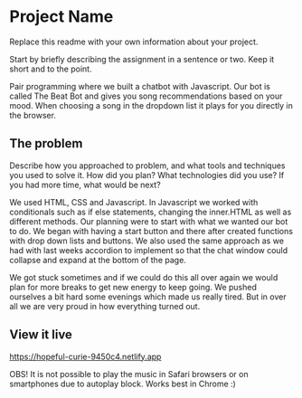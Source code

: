 # Project Name

Replace this readme with your own information about your project.

Start by briefly describing the assignment in a sentence or two. Keep it short and to the point.

Pair programming where we built a chatbot with Javascript. Our bot is called The Beat Bot and gives you song recommendations based on your mood. When choosing a song in the dropdown list it plays for you directly in the browser.

## The problem

Describe how you approached to problem, and what tools and techniques you used to solve it. How did you plan? What technologies did you use? If you had more time, what would be next?

We used HTML, CSS and Javascript. In Javascript we worked with conditionals such as if else statements, changing the inner.HTML as well as different methods. Our planning were to start with what we wanted our bot to do. We began with having a start button and there after created functions with drop down lists and buttons. We also used the same approach as we had with last weeks accordion to implement so that the chat window could collapse and expand at the bottom of the page.

We got stuck sometimes and if we could do this all over again we would plan for more breaks to get new energy to keep going. We pushed ourselves a bit hard some evenings which made us really tired. But in over all we are very proud in how everything turned out.

## View it live

https://hopeful-curie-9450c4.netlify.app

OBS! It is not possible to play the music in Safari browsers or on smartphones due to autoplay block. Works best in Chrome :)
